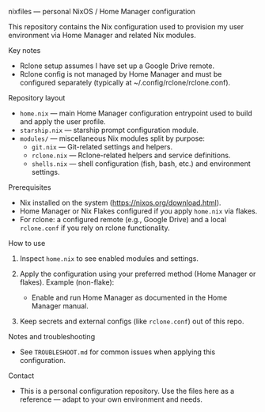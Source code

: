 nixfiles — personal NixOS / Home Manager configuration

This repository contains the Nix configuration used to provision my user environment via Home Manager and related Nix modules.

Key notes
- Rclone setup assumes I have set up a Google Drive remote.
- Rclone config is not managed by Home Manager and must be configured separately (typically at ~/.config/rclone/rclone.conf).

Repository layout
- `home.nix` — main Home Manager configuration entrypoint used to build and apply the user profile.
- `starship.nix` — starship prompt configuration module.
- `modules/` — miscellaneous Nix modules split by purpose:
	- `git.nix` — Git-related settings and helpers.
	- `rclone.nix` — Rclone-related helpers and service definitions.
	- `shells.nix` — shell configuration (fish, bash, etc.) and environment settings.

Prerequisites
- Nix installed on the system (https://nixos.org/download.html).
- Home Manager or Nix Flakes configured if you apply `home.nix` via flakes.
- For rclone: a configured remote (e.g., Google Drive) and a local `rclone.conf` if you rely on rclone functionality.

How to use
1. Inspect `home.nix` to see enabled modules and settings.
2. Apply the configuration using your preferred method (Home Manager or flakes). Example (non-flake):

	 - Enable and run Home Manager as documented in the Home Manager manual.

3. Keep secrets and external configs (like `rclone.conf`) out of this repo.

Notes and troubleshooting
- See `TROUBLESHOOT.md` for common issues when applying this configuration.

Contact
- This is a personal configuration repository. Use the files here as a reference — adapt to your own environment and needs.
